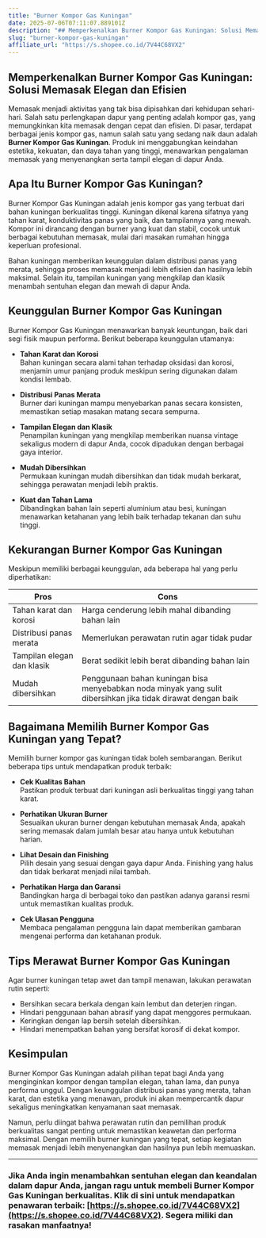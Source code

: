 ```yaml
---
title: "Burner Kompor Gas Kuningan"
date: 2025-07-06T07:11:07.889101Z
description: "## Memperkenalkan Burner Kompor Gas Kuningan: Solusi Memasak Elegan dan Efisien..."
slug: "burner-kompor-gas-kuningan"
affiliate_url: "https://s.shopee.co.id/7V44C68VX2"
---
```

## Memperkenalkan Burner Kompor Gas Kuningan: Solusi Memasak Elegan dan Efisien

Memasak menjadi aktivitas yang tak bisa dipisahkan dari kehidupan sehari-hari. Salah satu perlengkapan dapur yang penting adalah kompor gas, yang memungkinkan kita memasak dengan cepat dan efisien. Di pasar, terdapat berbagai jenis kompor gas, namun salah satu yang sedang naik daun adalah **Burner Kompor Gas Kuningan**. Produk ini menggabungkan keindahan estetika, kekuatan, dan daya tahan yang tinggi, menawarkan pengalaman memasak yang menyenangkan serta tampil elegan di dapur Anda.

## Apa Itu Burner Kompor Gas Kuningan?

Burner Kompor Gas Kuningan adalah jenis kompor gas yang terbuat dari bahan kuningan berkualitas tinggi. Kuningan dikenal karena sifatnya yang tahan karat, konduktivitas panas yang baik, dan tampilannya yang mewah. Kompor ini dirancang dengan burner yang kuat dan stabil, cocok untuk berbagai kebutuhan memasak, mulai dari masakan rumahan hingga keperluan profesional.

Bahan kuningan memberikan keunggulan dalam distribusi panas yang merata, sehingga proses memasak menjadi lebih efisien dan hasilnya lebih maksimal. Selain itu, tampilan kuningan yang mengkilap dan klasik menambah sentuhan elegan dan mewah di dapur Anda.

## Keunggulan Burner Kompor Gas Kuningan

Burner Kompor Gas Kuningan menawarkan banyak keuntungan, baik dari segi fisik maupun performa. Berikut beberapa keunggulan utamanya:

- **Tahan Karat dan Korosi**  
  Bahan kuningan secara alami tahan terhadap oksidasi dan korosi, menjamin umur panjang produk meskipun sering digunakan dalam kondisi lembab.

- **Distribusi Panas Merata**  
  Burner dari kuningan mampu menyebarkan panas secara konsisten, memastikan setiap masakan matang secara sempurna.

- **Tampilan Elegan dan Klasik**  
  Penampilan kuningan yang mengkilap memberikan nuansa vintage sekaligus modern di dapur Anda, cocok dipadukan dengan berbagai gaya interior.

- **Mudah Dibersihkan**  
  Permukaan kuningan mudah dibersihkan dan tidak mudah berkarat, sehingga perawatan menjadi lebih praktis.

- **Kuat dan Tahan Lama**  
  Dibandingkan bahan lain seperti aluminium atau besi, kuningan menawarkan ketahanan yang lebih baik terhadap tekanan dan suhu tinggi.

## Kekurangan Burner Kompor Gas Kuningan

Meskipun memiliki berbagai keunggulan, ada beberapa hal yang perlu diperhatikan:

| Pros                                 | Cons                                           |
|--------------------------------------|------------------------------------------------|
| Tahan karat dan korosi             | Harga cenderung lebih mahal dibanding bahan lain |
| Distribusi panas merata             | Memerlukan perawatan rutin agar tidak pudar  |
| Tampilan elegan dan klasik          | Berat sedikit lebih berat dibanding bahan lain  |
| Mudah dibersihkan                  | Penggunaan bahan kuningan bisa menyebabkan noda minyak yang sulit dibersihkan jika tidak dirawat dengan baik |

## Bagaimana Memilih Burner Kompor Gas Kuningan yang Tepat?

Memilih burner kompor gas kuningan tidak boleh sembarangan. Berikut beberapa tips untuk mendapatkan produk terbaik:

- **Cek Kualitas Bahan**  
  Pastikan produk terbuat dari kuningan asli berkualitas tinggi yang tahan karat.

- **Perhatikan Ukuran Burner**  
  Sesuaikan ukuran burner dengan kebutuhan memasak Anda, apakah sering memasak dalam jumlah besar atau hanya untuk kebutuhan harian.

- **Lihat Desain dan Finishing**  
  Pilih desain yang sesuai dengan gaya dapur Anda. Finishing yang halus dan tidak berkarat menjadi nilai tambah.

- **Perhatikan Harga dan Garansi**  
  Bandingkan harga di berbagai toko dan pastikan adanya garansi resmi untuk memastikan kualitas produk.

- **Cek Ulasan Pengguna**  
  Membaca pengalaman pengguna lain dapat memberikan gambaran mengenai performa dan ketahanan produk.

## Tips Merawat Burner Kompor Gas Kuningan

Agar burner kuningan tetap awet dan tampil menawan, lakukan perawatan rutin seperti:

- Bersihkan secara berkala dengan kain lembut dan deterjen ringan.
- Hindari penggunaan bahan abrasif yang dapat menggores permukaan.
- Keringkan dengan lap bersih setelah dibersihkan.
- Hindari menempatkan bahan yang bersifat korosif di dekat kompor.

## Kesimpulan

Burner Kompor Gas Kuningan adalah pilihan tepat bagi Anda yang menginginkan kompor dengan tampilan elegan, tahan lama, dan punya performa unggul. Dengan keunggulan distribusi panas yang merata, tahan karat, dan estetika yang menawan, produk ini akan mempercantik dapur sekaligus meningkatkan kenyamanan saat memasak.

Namun, perlu diingat bahwa perawatan rutin dan pemilihan produk berkualitas sangat penting untuk memastikan keawetan dan performa maksimal. Dengan memilih burner kuningan yang tepat, setiap kegiatan memasak menjadi lebih menyenangkan dan hasilnya pun lebih memuaskan.

---

### Jika Anda ingin menambahkan sentuhan elegan dan keandalan dalam dapur Anda, jangan ragu untuk membeli Burner Kompor Gas Kuningan berkualitas. Klik di sini untuk mendapatkan penawaran terbaik: [https://s.shopee.co.id/7V44C68VX2](https://s.shopee.co.id/7V44C68VX2). Segera miliki dan rasakan manfaatnya!